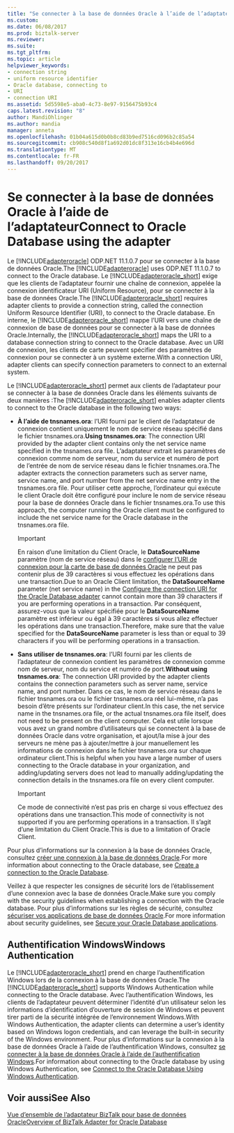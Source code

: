 ```yaml
---
title: "Se connecter à la base de données Oracle à l’aide de l’adaptateur | Documents Microsoft"
ms.custom: 
ms.date: 06/08/2017
ms.prod: biztalk-server
ms.reviewer: 
ms.suite: 
ms.tgt_pltfrm: 
ms.topic: article
helpviewer_keywords:
- connection string
- uniform resource identifier
- Oracle database, connecting to
- URI
- connection URI
ms.assetid: 5d5598e5-aba0-4c73-8e97-9156475b93c4
caps.latest.revision: "8"
author: MandiOhlinger
ms.author: mandia
manager: anneta
ms.openlocfilehash: 01b04a615d0b0b8cd83b9ed7516cd096b2c85a54
ms.sourcegitcommit: cb908c540d8f1a692d01dc8f313e16cb4b4e696d
ms.translationtype: MT
ms.contentlocale: fr-FR
ms.lasthandoff: 09/20/2017
---
```

# <a name="connect-to-oracle-database-using-the-adapter"></a><span data-ttu-id="10e17-102">Se connecter à la base de données Oracle à l’aide de l’adaptateur</span><span class="sxs-lookup"><span data-stu-id="10e17-102">Connect to Oracle Database using the adapter</span></span>
<span data-ttu-id="10e17-103">Le [!INCLUDE[adapteroracle](../../includes/adapteroracle-md.md)] ODP.NET 11.1.0.7 pour se connecter à la base de données Oracle.</span><span class="sxs-lookup"><span data-stu-id="10e17-103">The [!INCLUDE[adapteroracle](../../includes/adapteroracle-md.md)] uses ODP.NET 11.1.0.7 to connect to the Oracle database.</span></span> <span data-ttu-id="10e17-104">Le [!INCLUDE[adapteroracle_short](../../includes/adapteroracle-short-md.md)] exige que les clients de l’adaptateur fournir une chaîne de connexion, appelée la connexion identificateur URI (Uniform Resource), pour se connecter à la base de données Oracle.</span><span class="sxs-lookup"><span data-stu-id="10e17-104">The [!INCLUDE[adapteroracle_short](../../includes/adapteroracle-short-md.md)] requires adapter clients to provide a connection string, called the connection Uniform Resource Identifier (URI), to connect to the Oracle database.</span></span> <span data-ttu-id="10e17-105">En interne, le [!INCLUDE[adapteroracle_short](../../includes/adapteroracle-short-md.md)] mappe l’URI vers une chaîne de connexion de base de données pour se connecter à la base de données Oracle.</span><span class="sxs-lookup"><span data-stu-id="10e17-105">Internally, the [!INCLUDE[adapteroracle_short](../../includes/adapteroracle-short-md.md)] maps the URI to a database connection string to connect to the Oracle database.</span></span> <span data-ttu-id="10e17-106">Avec un URI de connexion, les clients de carte peuvent spécifier des paramètres de connexion pour se connecter à un système externe.</span><span class="sxs-lookup"><span data-stu-id="10e17-106">With a connection URI, adapter clients can specify connection parameters to connect to an external system.</span></span>  
  
 <span data-ttu-id="10e17-107">Le [!INCLUDE[adapteroracle_short](../../includes/adapteroracle-short-md.md)] permet aux clients de l’adaptateur pour se connecter à la base de données Oracle dans les éléments suivants de deux manières :</span><span class="sxs-lookup"><span data-stu-id="10e17-107">The [!INCLUDE[adapteroracle_short](../../includes/adapteroracle-short-md.md)] enables adapter clients to connect to the Oracle database in the following two ways:</span></span>  
  
-   <span data-ttu-id="10e17-108">**À l’aide de tnsnames.ora**: l’URI fourni par le client de l’adaptateur de connexion contient uniquement le nom de service réseau spécifié dans le fichier tnsnames.ora.</span><span class="sxs-lookup"><span data-stu-id="10e17-108">**Using tnsnames.ora**: The connection URI provided by the adapter client contains only the net service name specified in the tnsnames.ora file.</span></span> <span data-ttu-id="10e17-109">L’adaptateur extrait les paramètres de connexion comme nom de serveur, nom du service et numéro de port de l’entrée de nom de service réseau dans le fichier tnsnames.ora.</span><span class="sxs-lookup"><span data-stu-id="10e17-109">The adapter extracts the connection parameters such as server name, service name, and port number from the net service name entry in the tnsnames.ora file.</span></span> <span data-ttu-id="10e17-110">Pour utiliser cette approche, l’ordinateur qui exécute le client Oracle doit être configuré pour inclure le nom de service réseau pour la base de données Oracle dans le fichier tnsnames.ora.</span><span class="sxs-lookup"><span data-stu-id="10e17-110">To use this approach, the computer running the Oracle client must be configured to include the net service name for the Oracle database in the tnsnames.ora file.</span></span>  
  
    > [!IMPORTANT]
    >  <span data-ttu-id="10e17-111">En raison d’une limitation du Client Oracle, le **DataSourceName** paramètre (nom de service réseau) dans le [configurer l’URI de connexion pour la carte de base de données Oracle](../../adapters-and-accelerators/adapter-oracle-database/configure-the-connection-uri-for-the-oracle-database-adapter.md) ne peut pas contenir plus de 39 caractères si vous effectuez les opérations dans une transaction.</span><span class="sxs-lookup"><span data-stu-id="10e17-111">Due to an Oracle Client limitation, the **DataSourceName** parameter (net service name) in the [Configure the connection URI for the Oracle Database adapter](../../adapters-and-accelerators/adapter-oracle-database/configure-the-connection-uri-for-the-oracle-database-adapter.md) cannot contain more than 39 characters if you are performing operations in a transaction.</span></span> <span data-ttu-id="10e17-112">Par conséquent, assurez-vous que la valeur spécifiée pour le **DataSourceName** paramètre est inférieur ou égal à 39 caractères si vous allez effectuer les opérations dans une transaction.</span><span class="sxs-lookup"><span data-stu-id="10e17-112">Therefore, make sure that the value specified for the **DataSourceName** parameter is less than or equal to 39 characters if you will be performing operations in a transaction.</span></span>  
  
-   <span data-ttu-id="10e17-113">**Sans utiliser de tnsnames.ora**: l’URI fourni par les clients de l’adaptateur de connexion contient les paramètres de connexion comme nom de serveur, nom du service et numéro de port.</span><span class="sxs-lookup"><span data-stu-id="10e17-113">**Without using tnsnames.ora**: The connection URI provided by the adapter clients contains the connection parameters such as server name, service name, and port number.</span></span> <span data-ttu-id="10e17-114">Dans ce cas, le nom de service réseau dans le fichier tnsnames.ora ou le fichier tnsnames.ora réel lui-même, n’a pas besoin d’être présents sur l’ordinateur client.</span><span class="sxs-lookup"><span data-stu-id="10e17-114">In this case, the net service name in the tnsnames.ora file, or the actual tnsnames.ora file itself, does not need to be present on the client computer.</span></span> <span data-ttu-id="10e17-115">Cela est utile lorsque vous avez un grand nombre d’utilisateurs qui se connectent à la base de données Oracle dans votre organisation, et ajout/la mise à jour des serveurs ne mène pas à ajouter/mettre à jour manuellement les informations de connexion dans le fichier tnsnames.ora sur chaque ordinateur client.</span><span class="sxs-lookup"><span data-stu-id="10e17-115">This is helpful when you have a large number of users connecting to the Oracle database in your organization, and adding/updating servers does not lead to manually adding/updating the connection details in the tnsnames.ora file on every client computer.</span></span>  
  
    > [!IMPORTANT]
    >  <span data-ttu-id="10e17-116">Ce mode de connectivité n’est pas pris en charge si vous effectuez des opérations dans une transaction.</span><span class="sxs-lookup"><span data-stu-id="10e17-116">This mode of connectivity is not supported if you are performing operations in a transaction.</span></span> <span data-ttu-id="10e17-117">Il s’agit d’une limitation du Client Oracle.</span><span class="sxs-lookup"><span data-stu-id="10e17-117">This is due to a limitation of Oracle Client.</span></span>  
  
 <span data-ttu-id="10e17-118">Pour plus d’informations sur la connexion à la base de données Oracle, consultez [créer une connexion à la base de données Oracle](../../adapters-and-accelerators/adapter-oracle-database/create-a-connection-to-the-oracle-database.md).</span><span class="sxs-lookup"><span data-stu-id="10e17-118">For more information about connecting to the Oracle database, see [Create a connection to the Oracle Database](../../adapters-and-accelerators/adapter-oracle-database/create-a-connection-to-the-oracle-database.md).</span></span>  
  
 <span data-ttu-id="10e17-119">Veillez à que respecter les consignes de sécurité lors de l’établissement d’une connexion avec la base de données Oracle.</span><span class="sxs-lookup"><span data-stu-id="10e17-119">Make sure you comply with the security guidelines when establishing a connection with the Oracle database.</span></span> <span data-ttu-id="10e17-120">Pour plus d’informations sur les règles de sécurité, consultez [sécuriser vos applications de base de données Oracle](../../adapters-and-accelerators/adapter-oracle-database/secure-your-oracle-database-applications.md).</span><span class="sxs-lookup"><span data-stu-id="10e17-120">For more information about security guidelines, see [Secure your Oracle Database applications](../../adapters-and-accelerators/adapter-oracle-database/secure-your-oracle-database-applications.md).</span></span>  
  
## <a name="windows-authentication"></a><span data-ttu-id="10e17-121">Authentification Windows</span><span class="sxs-lookup"><span data-stu-id="10e17-121">Windows Authentication</span></span>  
 <span data-ttu-id="10e17-122">Le [!INCLUDE[adapteroracle_short](../../includes/adapteroracle-short-md.md)] prend en charge l’authentification Windows lors de la connexion à la base de données Oracle.</span><span class="sxs-lookup"><span data-stu-id="10e17-122">The [!INCLUDE[adapteroracle_short](../../includes/adapteroracle-short-md.md)] supports Windows Authentication while connecting to the Oracle database.</span></span> <span data-ttu-id="10e17-123">Avec l’authentification Windows, les clients de l’adaptateur peuvent déterminer l’identité d’un utilisateur selon les informations d’identification d’ouverture de session de Windows et peuvent tirer parti de la sécurité intégrée de l’environnement Windows.</span><span class="sxs-lookup"><span data-stu-id="10e17-123">With Windows Authentication, the adapter clients can determine a user’s identity based on Windows logon credentials, and can leverage the built-in security of the Windows environment.</span></span> <span data-ttu-id="10e17-124">Pour plus d’informations sur la connexion à la base de données Oracle à l’aide de l’authentification Windows, consultez [se connecter à la base de données Oracle à l’aide de l’authentification Windows](../../adapters-and-accelerators/adapter-oracle-database/connect-to-the-oracle-database-using-windows-authentication.md).</span><span class="sxs-lookup"><span data-stu-id="10e17-124">For information about connecting to the Oracle database by using Windows Authentication, see [Connect to the Oracle Database Using Windows Authentication](../../adapters-and-accelerators/adapter-oracle-database/connect-to-the-oracle-database-using-windows-authentication.md).</span></span>  
  
## <a name="see-also"></a><span data-ttu-id="10e17-125">Voir aussi</span><span class="sxs-lookup"><span data-stu-id="10e17-125">See Also</span></span>  
 [<span data-ttu-id="10e17-126">Vue d’ensemble de l’adaptateur BizTalk pour base de données Oracle</span><span class="sxs-lookup"><span data-stu-id="10e17-126">Overview of BizTalk Adapter for Oracle Database</span></span>](../../adapters-and-accelerators/adapter-oracle-database/overview-of-biztalk-adapter-for-oracle-database.md)